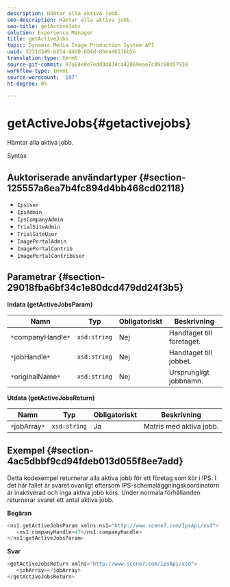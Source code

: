 ```yaml
---
description: Hämtar alla aktiva jobb.
seo-description: Hämtar alla aktiva jobb.
seo-title: getActiveJobs
solution: Experience Manager
title: getActiveJobs
topic: Dynamic Media Image Production System API
uuid: 3231d349-b254-4dd0-804d-8beaab116b56
translation-type: tm+mt
source-git-commit: 97a84e8e7edd3d834ca42069eae7c09c00d57938
workflow-type: tm+mt
source-wordcount: '107'
ht-degree: 0%

---
```



# getActiveJobs{#getactivejobs}

Hämtar alla aktiva jobb.

Syntax

## Auktoriserade användartyper {#section-125557a6ea7b4fc894d4bb468cd02118}

* `IpsUser`
* `IpsAdmin`
* `IpsCompanyAdmin`
* `TrialSiteAdmin`
* `TrialSiteUser`
* `ImagePortalAdmin`
* `ImagePortalContrib`
* `ImagePortalContribUser`

## Parametrar {#section-29018fba6bf34c1e80dcd479dd24f3b5}

**Indata (getActiveJobsParam)**

| Namn | Typ | Obligatoriskt | Beskrivning |
|---|---|---|---|
| `*`companyHandle`*` | `xsd:string` | Nej | Handtaget till företaget. |
| `*`jobHandle`*` | `xsd:string` | Nej | Handtaget till jobbet. |
| `*`originalName`*` | `xsd:string` | Nej | Ursprungligt jobbnamn. |

**Utdata (getActiveJobsReturn)**

| Namn | Typ | Obligatoriskt | Beskrivning |
|---|---|---|---|
| `*`jobArray`*` | `xsd:string` | Ja | Matris med aktiva jobb. |

## Exempel {#section-4ac5dbbf9cd94fdeb013d055f8ee7add}

Detta kodexempel returnerar alla aktiva jobb för ett företag som kör i IPS. I det här fallet är svaret ovanligt eftersom IPS-schemaläggningskoordinatorn är inaktiverad och inga aktiva jobb körs. Under normala förhållanden returnerar svaret ett antal aktiva jobb.

**Begäran**

```java
<ns1:getActiveJobsParam xmlns:ns1="http://www.scene7.com/IpsApi/xsd">
   <ns1:companyHandle>47</ns1:companyHandle>
</ns1:getActiveJobsParam>
```

**Svar**

```java
<getActiveJobsReturn xmlns="http://www.scene7.com/IpsApi/xsd">
   <jobArray></jobArray>
</getActiveJobsReturn>
```

